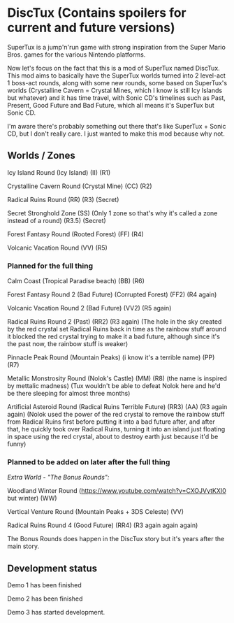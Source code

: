 # DiscTux (Contains spoilers for current and future versions)

SuperTux is a jump'n'run game with strong inspiration from the
Super Mario Bros. games for the various Nintendo platforms.

Now let's focus on the fact that this is a mod of SuperTux named
DiscTux. This mod aims to basically have the SuperTux worlds turned
into 2 level-act 1 boss-act rounds, along with some new rounds, some
based on SuperTux's worlds (Crystalline Cavern = Crystal Mines, 
which I know is still Icy Islands but whatever) and it has time
travel, with Sonic CD's timelines such as Past, Present, Good Future
and Bad Future, which all means it's SuperTux but Sonic CD.

I'm aware there's probably something out there that's like SuperTux + Sonic CD, but I don't really care.
I just wanted to make this mod because why not.

## Worlds / Zones

Icy Island Round (Icy Island) (II) (R1)

Crystalline Cavern Round (Crystal Mine) (CC) (R2)

Radical Ruins Round (RR) (R3) (Secret)

Secret Stronghold Zone (SS) (Only 1 zone so that's why it's called a zone instead of a round) (R3.5) (Secret)

Forest Fantasy Round (Rooted Forest) (FF) (R4)

Volcanic Vacation Round (VV) (R5)

### Planned for the full thing

Calm Coast (Tropical Paradise beach) (BB) (R6)

Forest Fantasy Round 2 (Bad Future) (Corrupted Forest) (FF2) (R4 again)

Volcanic Vacation Round 2 (Bad Future) (VV2) (R5 again)

Radical Ruins Round 2 (Past) (RR2) (R3 again) (The hole in the sky created by the red crystal set Radical Ruins back in time as the rainbow stuff around it blocked the red crystal trying to make it a bad future, although since it's the past now, the rainbow stuff is weaker)

Pinnacle Peak Round (Mountain Peaks) (i know it's a terrible name) (PP) (R7)

Metallic Monstrosity Round (Nolok's Castle) (MM) (R8) (the name is inspired by mettalic madness) (Tux wouldn't be able to defeat Nolok here and he'd be there sleeping for almost three months)

Artificial Asteroid Round (Radical Ruins Terrible Future) (RR3) (AA) (R3 again again) (Nolok used the power of the red crystal to remove the rainbow stuff from Radical Ruins first before putting it into a bad future after, and after that, he quickly took over Radical Ruins, turning it into an island just floating in space using the red crystal, about to destroy earth just because it'd be funny)

### Planned to be added on later after the full thing

*Extra World - "The Bonus Rounds":*

Woodland Winter Round (https://www.youtube.com/watch?v=CXOJVytKXI0 but winter) (WW) 

Vertical Venture Round (Mountain Peaks + 3DS Celeste) (VV)

Radical Ruins Round 4 (Good Future) (RR4) (R3 again again again)

The Bonus Rounds does happen in the DiscTux story but it's years after the main story.

## Development status

Demo 1 has been finished

Demo 2 has been finished

Demo 3 has started development.
